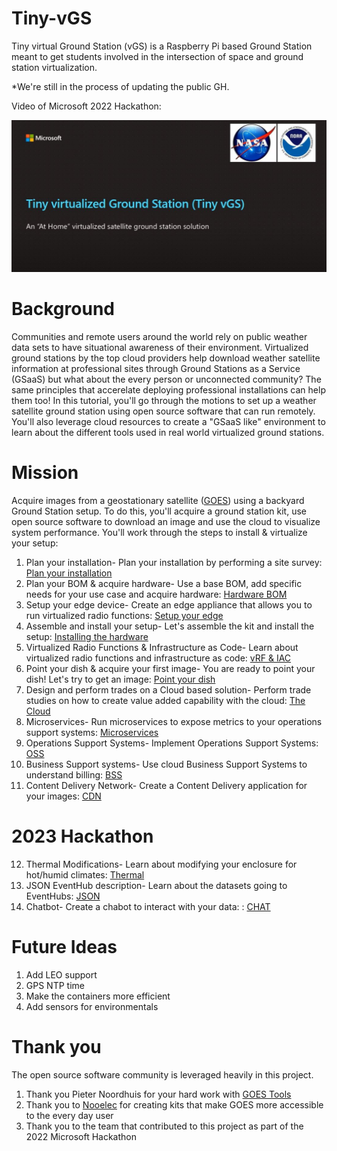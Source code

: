 # Tiny-vGS

Tiny virtual Ground Station (vGS) is a Raspberry Pi based Ground Station meant to get students involved in the intersection of space and ground station virtualization.

*We're still in the process of updating the public GH.

Video of Microsoft 2022 Hackathon:



[![Tiny vGS](https://github.com/FIU-ELF/Tiny-vGS/blob/main/Docs/Images/vid.JPG)](https://www.youtube.com/watch?v=BR16w32aYq8 "Tiny vGS")

# Background

Communities and remote users around the world rely on public weather data sets to have situational awareness of their environment. Virtualized ground stations by the top cloud providers help download weather satellite information at professional sites through Ground Stations as a Service (GSaaS) but what about the every person or unconnected community? The same principles that accerelate deploying professional installations can help them too! In this tutorial, you'll go through the motions to set up a weather satellite ground station using open source software that can run remotely. You'll also leverage cloud resources to create a "GSaaS like" environment to learn about the different tools used in real world virtualized ground stations.

# Mission 

Acquire images from a geostationary satellite ([GOES](/Docs/GOES.md)) using a backyard Ground Station setup. To do this, you'll acquire a ground station kit, use open source software to download an image and use the cloud to visualize system performance. You'll work through the steps to install & virtualize your setup:

1. Plan your installation- Plan your installation by performing a site survey: [Plan your installation](/Docs/PLANNING.md)
2. Plan your BOM & acquire hardware- Use a base BOM, add specific needs for your use case and acquire hardware: [Hardware BOM](/Docs/SAT_HARDWARE_BOM.md)
3. Setup your edge device- Create an edge appliance that allows you to run virtualized radio functions: [Setup your edge](/Docs/EDGE.md)
4. Assemble and install your setup- Let's assemble the kit and install the setup: [Installing the hardware](/Docs/INSTALL.md)
5. Virtualized Radio Functions & Infrastructure as Code- Learn about virtualized radio functions and infrastructure as code: [vRF & IAC](/Docs/IAC_VRF.md)
6. Point your dish & acquire your first image- You are ready to point your dish! Let's try to get an image: [Point your dish](/Docs/POINTING.md)
7. Design and perform trades on a Cloud based solution- Perform trade studies on how to create value added capability with the cloud: [The Cloud](/Docs/CLOUD.md)
8. Microservices- Run microservices to expose metrics to your operations support systems: [Microservices](/Docs/MICRO.md)
9. Operations Support Systems- Implement Operations Support Systems: [OSS](/Docs/OSS.md)
10. Business Support systems- Use cloud Business Support Systems to understand billing: [BSS](/Docs/BSS.md)
11. Content Delivery Network- Create a Content Delivery application for your images: [CDN](/Docs/CDN.md)

# 2023 Hackathon 
12. Thermal Modifications- Learn about modifying your enclosure for hot/humid climates: [Thermal](/Docs/THERMAL.md)
13. JSON EventHub description- Learn about the datasets going to EventHubs: [JSON](/Docs/JSON.md)
14. Chatbot- Create a chabot to interact with your data: : [CHAT](/Docs/CHAT.md)

# Future Ideas 

1. Add LEO support
2. GPS NTP time
3. Make the containers more efficient
4. Add sensors for environmentals

# Thank you

The open source software community is leveraged heavily in this project. 

1. Thank you Pieter Noordhuis for your hard work with [GOES Tools](https://github.com/pietern/goestools) 
2. Thank you to [Nooelec](https://www.nooelec.com/store/) for creating kits that make GOES more accessible to the every day user
3. Thank you to the team that contributed to this project as part of the 2022 Microsoft Hackathon 




